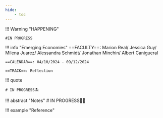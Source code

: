 ```yaml
---
hide:
    - toc
---
```


!!! Warning "HAPPENING"  
    
    #IN PROGRESS

!!! info "Emerging Economies"
    ==FACULTY==: Marion Real/ Jessica Guy/ Milena Juarez/ Alessandra Schmidt/ Jonathan Minchin/ Albert Canigueral
    
    ==CALENDAR==: 04/10/2024 - 09/12/2024

    ==TRACK==: Reflection

!!! quote

    # IN PROGRESS🏝️
    
    
!!! abstract "Notes"
    # IN PROGRESS😶‍🌫️

   

!!! example "Reference"